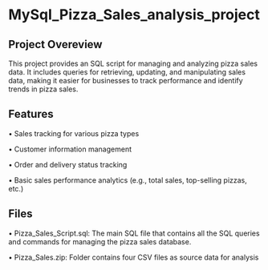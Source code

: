 # MySql_Pizza_Sales_analysis_project
## Project Overeview
This project provides an SQL script for managing and analyzing pizza sales data. It includes queries for retrieving, updating, and manipulating sales data, making it easier for businesses to track performance and identify trends in pizza sales.
## Features
•	Sales tracking for various pizza types

•	Customer information management

•	Order and delivery status tracking

•	Basic sales performance analytics (e.g., total sales, top-selling pizzas, etc.)
## Files
•	Pizza_Sales_Script.sql: The main SQL file that contains all the SQL queries and commands for managing the pizza sales database.

•   Pizza_Sales.zip: Folder contains four CSV files as source data for analysis 
